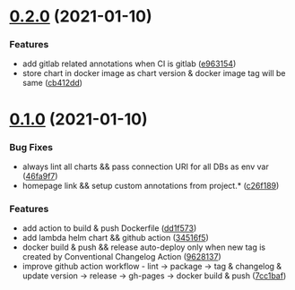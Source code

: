 # [0.2.0](https://github.com/opencloudengineer/lambda/compare/v0.1.0...v0.2.0) (2021-01-10)


### Features

* add gitlab related annotations when CI is gitlab ([e963154](https://github.com/opencloudengineer/lambda/commit/e96315422347cfa40977db26d093ea0ef191ccaf))
* store chart in docker image as chart version & docker image tag will be same ([cb412dd](https://github.com/opencloudengineer/lambda/commit/cb412dd86934baaebb08ea1fd2d7e827fa341bf3))



# [0.1.0](https://github.com/opencloudengineer/lambda/compare/34516f51635cafce9d9ffc83eb8f5278187cd1f9...v0.1.0) (2021-01-10)


### Bug Fixes

* always lint all charts && pass connection URI for all DBs as env var ([46fa9f7](https://github.com/opencloudengineer/lambda/commit/46fa9f793cc0d7a2bb60260e0907ce0cedb8d6e7))
* homepage link && setup custom annotations from project.* ([c26f189](https://github.com/opencloudengineer/lambda/commit/c26f1890d7fb21934f8bcd7e301818d7c2d70117))


### Features

* add action to build & push Dockerfile ([dd1f573](https://github.com/opencloudengineer/lambda/commit/dd1f5733b6f240ed7f5fbe835c22051f7b90112c))
* add lambda helm chart && github action ([34516f5](https://github.com/opencloudengineer/lambda/commit/34516f51635cafce9d9ffc83eb8f5278187cd1f9))
* docker build & push && release auto-deploy only when new tag is created by Conventional Changelog Action ([9628137](https://github.com/opencloudengineer/lambda/commit/9628137c19247dcccb17aaa3a9e65b2ad36b43df))
* improve github action workflow - lint -> package -> tag & changelog & update version -> release -> gh-pages -> docker build & push ([7cc1baf](https://github.com/opencloudengineer/lambda/commit/7cc1baf47383e330a8df3c38910802eb1fecae73))



